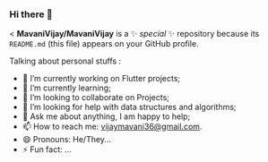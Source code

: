 ### Hi there 👋

<
**MavaniVijay/MavaniVijay** is a ✨ _special_ ✨ repository because its `README.md` (this file) appears on your GitHub profile.

Talking about personal stuffs :

- 🔭 I’m currently working on Flutter projects;
- 🌱 I’m currently learning;
- 👯 I’m looking to collaborate on Projects;
- 🤔 I’m looking for help with data structures and algorithms; 
- 💬 Ask me about anything, I am happy to help;
- 📫 How to reach me: vijaymavani36@gmail.com.
- 😄 Pronouns: He/They...
- ⚡ Fun fact: ...
